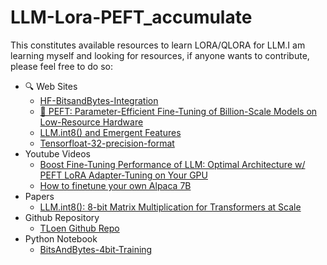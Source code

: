 # LLM-Lora-PEFT_accumulate
This constitutes available resources to learn LORA/QLORA for LLM.I am learning myself and looking for resources, if anyone wants to contribute, please feel free to do so:
- 🔍 Web Sites
  - [HF-BitsandBytes-Integration](https://huggingface.co/blog/hf-bitsandbytes-integration)
  - [🤗 PEFT: Parameter-Efficient Fine-Tuning of Billion-Scale Models on Low-Resource Hardware](https://huggingface.co/blog/peft)
  - [LLM.int8() and Emergent Features](https://timdettmers.com/2022/08/17/llm-int8-and-emergent-features/)
  - [Tensorfloat-32-precision-format](https://blogs.nvidia.com/blog/2020/05/14/tensorfloat-32-precision-format/)
- Youtube Videos
  - [Boost Fine-Tuning Performance of LLM: Optimal Architecture w/ PEFT LoRA Adapter-Tuning on Your GPU](https://youtu.be/A-a-l_sFtYM)
  - [How to finetune your own Alpaca 7B](https://youtu.be/LSoqyynKU9E)
- Papers
  - [LLM.int8(): 8-bit Matrix Multiplication for Transformers at Scale](https://arxiv.org/pdf/2208.07339.pdf)
- Github Repository
  - [TLoen Github Repo](https://github.com/tloen/alpaca-lora)
- Python Notebook
  - [BitsAndBytes-4bit-Training](https://colab.research.google.com/drive/1VoYNfYDKcKRQRor98Zbf2-9VQTtGJ24k?usp=sharing)


